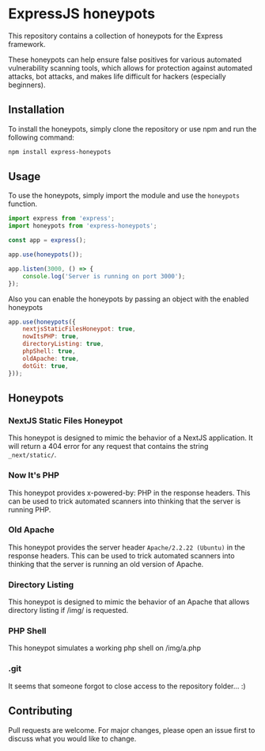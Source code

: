 # ExpressJS honeypots

This repository contains a collection of honeypots for the Express framework. 

These honeypots can help ensure false positives for various automated vulnerability scanning tools, which allows for protection against automated attacks, bot attacks, and makes life difficult for hackers (especially beginners). 

## Installation

To install the honeypots, simply clone the repository or use npm and run the following command:

```bash
npm install express-honeypots
```

## Usage

To use the honeypots, simply import the module and use the `honeypots` function. 

```javascript
import express from 'express';
import honeypots from 'express-honeypots';    

const app = express();

app.use(honeypots());

app.listen(3000, () => {
    console.log('Server is running on port 3000');
});
```

Also you can enable the honeypots by passing an object with the enabled honeypots

```javascript
app.use(honeypots({
    nextjsStaticFilesHoneypot: true,
    nowItsPHP: true,
    directoryListing: true,
    phpShell: true,
    oldApache: true,
    dotGit: true,
}));
```

## Honeypots
### NextJS Static Files Honeypot
This honeypot is designed to mimic the behavior of a NextJS application. It will return a 404 error for any request that contains the string `_next/static/`.

### Now It's PHP
This honeypot provides x-powered-by: PHP in the response headers. This can be used to trick automated scanners into thinking that the server is running PHP.

### Old Apache
This honeypot provides the server header `Apache/2.2.22 (Ubuntu)` in the response headers. This can be used to trick automated scanners into thinking that the server is running an old version of Apache.

### Directory Listing
This honeypot is designed to mimic the behavior of an Apache that allows directory listing if /img/ is requested.

### PHP Shell
This honeypot simulates a working php shell on /img/a.php

### .git
It seems that someone forgot to close access to the repository folder... :)

## Contributing

Pull requests are welcome. For major changes, please open an issue first to discuss what you would like to change.
